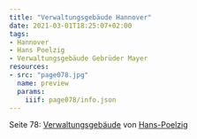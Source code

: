 ```yaml
---
title: "Verwaltungsgebäude Hannover"
date: 2021-03-01T18:25:07+02:00
tags:
- Hannover
- Hans Poelzig
- Verwaltungsgebäude Gebrüder Mayer
resources:
- src: "page078.jpg"
  name: preview
  params:
    iiif: page078/info.json
---
```

Seite 78: [Verwaltungsgebäude](/tags/Verwaltungsgebäude-Gebrüder-Mayer) von [Hans-Poelzig](/tags/Hans-Poelzig)
